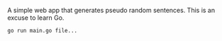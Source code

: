 


A simple web app that generates pseudo random sentences.
This is an excuse to learn Go.


```
go run main.go file...
```

